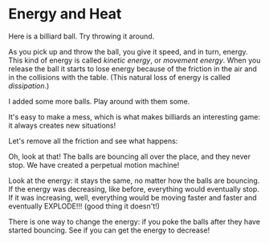 

# Energy and Heat

Here is a billiard ball. Try throwing it around.

<script>
    createSimulation("single", {
        graphs: ["energy"],
        parameters: {
            particleCount: 1,
            friction: 0.1,
        },
    });
</script>

As you pick up and throw the ball, you give it speed, and in turn, energy. This kind of energy is called
_kinetic energy_, or _movement energy_.
When you release the ball it starts to lose energy because of the friction in the air and in the collisions with the table.
(This natural loss of energy is called _dissipation_.)

I added some more balls. Play around with them some.

<script>

    function billiardsParticleGenerator(simulation, particleIndex)
    {
        var position;
        if (particleIndex == 0) {
            position = vec2.fromValues(-0.5, 0);
        }
        else
        {
            position = triangularLatticePosition(simulation, particleIndex - 1);
            vec2.add(position, position, vec2.fromValues(0.3, 0))
        }
        var velocity = vec2.fromValues(0, 0);
        return new Particle(position, velocity, oneColor(simulation, particleIndex));
    }

    createSimulation("billiards", {
        graphs: ["energy"],
        particleGenerator: billiardsParticleGenerator,
        parameters: {
            particleCount: 11,
            friction: 0.1,
        },
    });

</script>

It's easy to make a mess, which is what makes billiards an interesting game: it always creates new situations!

Let's remove all the friction and see what happens:

<script>
    createSimulation("frictionlessBilliards", {
        graphs: ["energy"],
        particleGenerator: billiardsParticleGenerator,
        parameters: {
            particleCount: 11,
            friction: 0,
        },
    });
</script>

Oh, look at that! The balls are bouncing all over the place, and they never stop. We have created a perpetual motion machine! 

Look at the energy: it stays the same, no matter how the balls are bouncing. If the energy was decreasing, like before, everything would eventually stop. If it was increasing, well, everything would be moving faster and faster and eventually EXPLODE!!! (good thing it doesn't!)

There is one way to change the energy: if you poke the balls after they have started bouncing. See if you can get the energy to decrease!